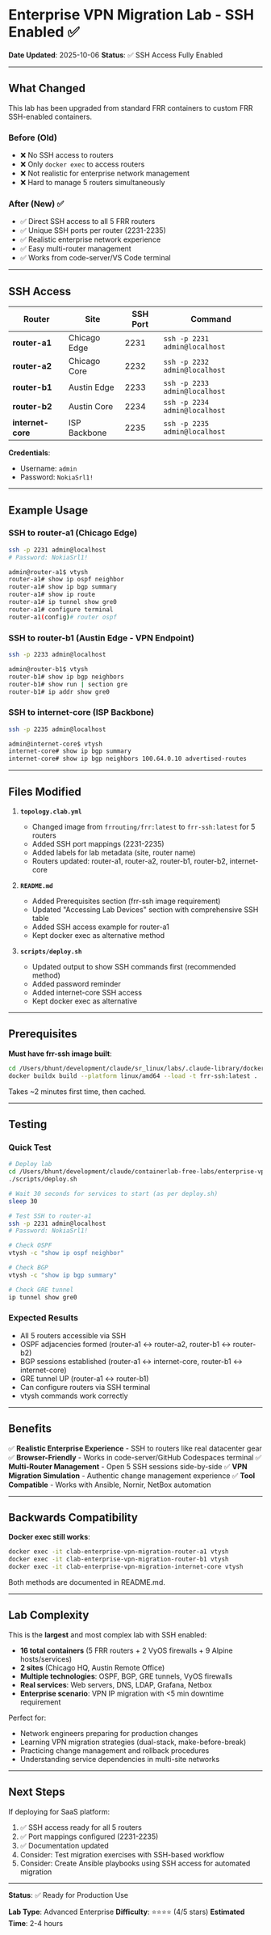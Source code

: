 # Enterprise VPN Migration Lab - SSH Enabled ✅

**Date Updated**: 2025-10-06
**Status**: ✅ SSH Access Fully Enabled

---

## What Changed

This lab has been upgraded from standard FRR containers to custom FRR SSH-enabled containers.

### Before (Old)
- ❌ No SSH access to routers
- ❌ Only `docker exec` to access routers
- ❌ Not realistic for enterprise network management
- ❌ Hard to manage 5 routers simultaneously

### After (New) ✅
- ✅ Direct SSH access to all 5 FRR routers
- ✅ Unique SSH ports per router (2231-2235)
- ✅ Realistic enterprise network experience
- ✅ Easy multi-router management
- ✅ Works from code-server/VS Code terminal

---

## SSH Access

| Router | Site | SSH Port | Command |
|--------|------|----------|---------|
| **router-a1** | Chicago Edge | 2231 | `ssh -p 2231 admin@localhost` |
| **router-a2** | Chicago Core | 2232 | `ssh -p 2232 admin@localhost` |
| **router-b1** | Austin Edge | 2233 | `ssh -p 2233 admin@localhost` |
| **router-b2** | Austin Core | 2234 | `ssh -p 2234 admin@localhost` |
| **internet-core** | ISP Backbone | 2235 | `ssh -p 2235 admin@localhost` |

**Credentials**:
- Username: `admin`
- Password: `NokiaSrl1!`

---

## Example Usage

### SSH to router-a1 (Chicago Edge)
```bash
ssh -p 2231 admin@localhost
# Password: NokiaSrl1!

admin@router-a1$ vtysh
router-a1# show ip ospf neighbor
router-a1# show ip bgp summary
router-a1# show ip route
router-a1# ip tunnel show gre0
router-a1# configure terminal
router-a1(config)# router ospf
```

### SSH to router-b1 (Austin Edge - VPN Endpoint)
```bash
ssh -p 2233 admin@localhost

admin@router-b1$ vtysh
router-b1# show ip bgp neighbors
router-b1# show run | section gre
router-b1# ip addr show gre0
```

### SSH to internet-core (ISP Backbone)
```bash
ssh -p 2235 admin@localhost

admin@internet-core$ vtysh
internet-core# show ip bgp summary
internet-core# show ip bgp neighbors 100.64.0.10 advertised-routes
```

---

## Files Modified

1. **`topology.clab.yml`**
   - Changed image from `frrouting/frr:latest` to `frr-ssh:latest` for 5 routers
   - Added SSH port mappings (2231-2235)
   - Added labels for lab metadata (site, router name)
   - Routers updated: router-a1, router-a2, router-b1, router-b2, internet-core

2. **`README.md`**
   - Added Prerequisites section (frr-ssh image requirement)
   - Updated "Accessing Lab Devices" section with comprehensive SSH table
   - Added SSH access example for router-a1
   - Kept docker exec as alternative method

3. **`scripts/deploy.sh`**
   - Updated output to show SSH commands first (recommended method)
   - Added password reminder
   - Added internet-core SSH access
   - Kept docker exec as alternative

---

## Prerequisites

**Must have frr-ssh image built**:
```bash
cd /Users/bhunt/development/claude/sr_linux/labs/.claude-library/docker-images/frr-ssh
docker buildx build --platform linux/amd64 --load -t frr-ssh:latest .
```

Takes ~2 minutes first time, then cached.

---

## Testing

### Quick Test
```bash
# Deploy lab
cd /Users/bhunt/development/claude/containerlab-free-labs/enterprise-vpn-migration
./scripts/deploy.sh

# Wait 30 seconds for services to start (as per deploy.sh)
sleep 30

# Test SSH to router-a1
ssh -p 2231 admin@localhost
# Password: NokiaSrl1!

# Check OSPF
vtysh -c "show ip ospf neighbor"

# Check BGP
vtysh -c "show ip bgp summary"

# Check GRE tunnel
ip tunnel show gre0
```

### Expected Results
- All 5 routers accessible via SSH
- OSPF adjacencies formed (router-a1 ↔ router-a2, router-b1 ↔ router-b2)
- BGP sessions established (router-a1 ↔ internet-core, router-b1 ↔ internet-core)
- GRE tunnel UP (router-a1 ↔ router-b1)
- Can configure routers via SSH terminal
- vtysh commands work correctly

---

## Benefits

✅ **Realistic Enterprise Experience** - SSH to routers like real datacenter gear
✅ **Browser-Friendly** - Works in code-server/GitHub Codespaces terminal
✅ **Multi-Router Management** - Open 5 SSH sessions side-by-side
✅ **VPN Migration Simulation** - Authentic change management experience
✅ **Tool Compatible** - Works with Ansible, Nornir, NetBox automation

---

## Backwards Compatibility

**Docker exec still works**:
```bash
docker exec -it clab-enterprise-vpn-migration-router-a1 vtysh
docker exec -it clab-enterprise-vpn-migration-router-b1 vtysh
docker exec -it clab-enterprise-vpn-migration-internet-core vtysh
```

Both methods are documented in README.md.

---

## Lab Complexity

This is the **largest** and most complex lab with SSH enabled:
- **16 total containers** (5 FRR routers + 2 VyOS firewalls + 9 Alpine hosts/services)
- **2 sites** (Chicago HQ, Austin Remote Office)
- **Multiple technologies**: OSPF, BGP, GRE tunnels, VyOS firewalls
- **Real services**: Web servers, DNS, LDAP, Grafana, Netbox
- **Enterprise scenario**: VPN IP migration with <5 min downtime requirement

Perfect for:
- Network engineers preparing for production changes
- Learning VPN migration strategies (dual-stack, make-before-break)
- Practicing change management and rollback procedures
- Understanding service dependencies in multi-site networks

---

## Next Steps

If deploying for SaaS platform:
1. ✅ SSH access ready for all 5 routers
2. ✅ Port mappings configured (2231-2235)
3. ✅ Documentation updated
4. Consider: Test migration exercises with SSH-based workflow
5. Consider: Create Ansible playbooks using SSH access for automated migration

---

**Status**: ✅ Ready for Production Use

**Lab Type**: Advanced Enterprise
**Difficulty**: ⭐⭐⭐⭐ (4/5 stars)
**Estimated Time**: 2-4 hours
